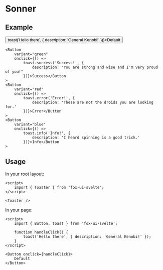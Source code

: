 <script lang="ts">
	import { Button } from '$lib/components/base/button';
	import Subheading from '$lib/components/base/heading/Subheading.svelte';
	import { toast } from 'svelte-sonner';
</script>

# Sonner

## Example

<div class="flex flex-wrap gap-4">
	<Button
		onclick={() =>
			toast('Hello there', {
				description: 'General Kenobi!'
			})}>Default</Button
	>

	<Button
		variant="green"
		onclick={() =>
			toast.success('Success!', {
				description: "You are strong and wise and I'm very proud of you!"
			})}>Success</Button
	>
	<Button
		variant="red"
		onclick={() =>
			toast.error('Error!', {
				description: 'These are not the droids you are looking for.'
			})}>Error</Button
	>
	<Button
		variant="blue"
		onclick={() =>
			toast.info('Info!', {
				description: 'I heard spinning is a good trick.'
			})}>Info</Button
	>
</div>

## Usage

In your root layout:

```svelte
<script>
	import { Toaster } from 'fox-ui-svelte';
</script>

<Toaster />
```

In your page:

```svelte
<script>
	import { Button, toast } from 'fox-ui-svelte';

	function handleClick() {
		toast('Hello there', { description: 'General Kenobi!' });
	}
</script>

<Button onclick={handleClick}>
	Default
</Button>
```
